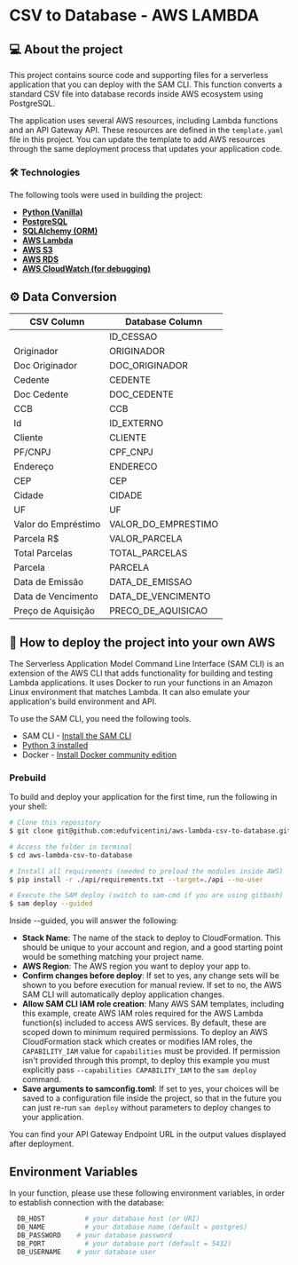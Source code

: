 # CSV to Database - AWS LAMBDA

## 💻 About the project
This project contains source code and supporting files for a serverless application that you can deploy with the SAM CLI. This function converts a standard CSV file into database records inside AWS ecosystem using PostgreSQL.

The application uses several AWS resources, including Lambda functions and an API Gateway API. These resources are defined in the `template.yaml` file in this project. You can update the template to add AWS resources through the same deployment process that updates your application code.

### 🛠 Technologies

The following tools were used in building the project:

- **[Python (Vanilla)](https://www.python.org/)**
- **[PostgreSQL](https://www.postgresql.org/)**
- **[SQLAlchemy (ORM)](https://www.sqlalchemy.org/)**
- **[AWS Lambda](https://aws.amazon.com/en/lambda/)**
- **[AWS S3](https://aws.amazon.com/en/s3/)**
- **[AWS RDS](https://aws.amazon.com/en/rds/)**
- **[AWS CloudWatch (for debugging)](https://styled-components.com/)**

## ⚙️ Data Conversion
	
|CSV Column  |	Database Column
| ----------- | ---------------   
|	      | ID_CESSAO
|Originador	|ORIGINADOR
|Doc Originador|	DOC_ORIGINADOR
|Cedente	|CEDENTE
|Doc Cedente	|DOC_CEDENTE
|CCB	|CCB
|Id	|ID_EXTERNO
|Cliente	|CLIENTE
|PF/CNPJ	|CPF_CNPJ
|Endereço	|ENDERECO
|CEP	|CEP
|Cidade	|CIDADE
|UF	|UF
|Valor do Empréstimo	|VALOR_DO_EMPRESTIMO
|Parcela R$|	VALOR_PARCELA
|Total Parcelas	|TOTAL_PARCELAS
|Parcela	|PARCELA
|Data de Emissão	|DATA_DE_EMISSAO
|Data de Vencimento	|DATA_DE_VENCIMENTO
|Preço de Aquisição	|PRECO_DE_AQUISICAO


## 🚀 How to deploy the project into your own AWS

The Serverless Application Model Command Line Interface (SAM CLI) is an extension of the AWS CLI that adds functionality for building and testing Lambda applications. It uses Docker to run your functions in an Amazon Linux environment that matches Lambda. It can also emulate your application's build environment and API.

To use the SAM CLI, you need the following tools.

* SAM CLI - [Install the SAM CLI](https://docs.aws.amazon.com/serverless-application-model/latest/developerguide/serverless-sam-cli-install.html)
* [Python 3 installed](https://www.python.org/downloads/)
* Docker - [Install Docker community edition](https://hub.docker.com/search/?type=edition&offering=community)

### Prebuild
To build and deploy your application for the first time, run the following in your shell:

```bash
# Clone this repository
$ git clone git@github.com:edufvicentini/aws-lambda-csv-to-database.git

# Access the folder in terminal
$ cd aws-lambda-csv-to-database

# Install all requirements (needed to preload the modules inside AWS)
$ pip install -r ./api/requirements.txt --target=./api --no-user

# Execute the SAM deploy (switch to sam-cmd if you are using gitbash)
$ sam deploy --guided
```

Inside --guided, you will answer the following:
* **Stack Name**: The name of the stack to deploy to CloudFormation. This should be unique to your account and region, and a good starting point would be something matching your project name.
* **AWS Region**: The AWS region you want to deploy your app to.
* **Confirm changes before deploy**: If set to yes, any change sets will be shown to you before execution for manual review. If set to no, the AWS SAM CLI will automatically deploy application changes.
* **Allow SAM CLI IAM role creation**: Many AWS SAM templates, including this example, create AWS IAM roles required for the AWS Lambda function(s) included to access AWS services. By default, these are scoped down to minimum required permissions. To deploy an AWS CloudFormation stack which creates or modifies IAM roles, the `CAPABILITY_IAM` value for `capabilities` must be provided. If permission isn't provided through this prompt, to deploy this example you must explicitly pass `--capabilities CAPABILITY_IAM` to the `sam deploy` command.
* **Save arguments to samconfig.toml**: If set to yes, your choices will be saved to a configuration file inside the project, so that in the future you can just re-run `sam deploy` without parameters to deploy changes to your application.

You can find your API Gateway Endpoint URL in the output values displayed after deployment.

## Environment Variables
In your function, please use these following environment variables, in order to establish connection with the database:
```bash
  DB_HOST	       # your database host (or URI)
  DB_NAME	       # your database name (default = postgres)
  DB_PASSWORD	 # your database password
  DB_PORT	       # your database port (default = 5432)
  DB_USERNAME	 # your database user
```
